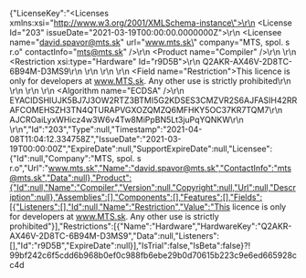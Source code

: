 {"LicenseKey":"<Licenses xmlns:xsi=\"http://www.w3.org/2001/XMLSchema-instance\">\r\n  <License Id=\"203\" issueDate=\"2021-03-19T00:00:00.0000000Z\">\r\n    <Licensee name=\"david.spavor@mts.sk\" url=\"www.mts.sk\" company=\"MTS, spol. s r.o\" contactInfo=\"mts@mts.sk\" />\r\n    <Product name=\"Compiler\" />\r\n    <Restrictions>\r\n      <Restriction xsi:type=\"Hardware\" Id=\"r9D5B\">\r\n        <HardwareKey>Q2AKR-AX46V-2D8TC-6B94M-D3MS9</HardwareKey>\r\n      </Restriction>\r\n    </Restrictions>\r\n    <Fields>\r\n      <Field name=\"Restriction\">This licence is only for developers at www.MTS.sk. Any other use is strictly prohibited</Field>\r\n    </Fields>\r\n  </License>\r\n  <Signature>\r\n    <Algorithm name=\"ECDSA\" />\r\n    <PublicKey>EYACIDSHIUJK5BJ7J3OW2RTZ3BTMI5G2KDSES3CMZVR2S6AJFASIH42RRAFCOMEHSZH3TN4QTURAPVGXOZQMZQ6MFHKY5OC37KR7TQM7</PublicKey>\r\n    <SignatureValue>AJCROaiLyxWHicz4w3W6v4Tw8MiPpBN5Lt3juPqYQNKW</SignatureValue>\r\n  </Signature>\r\n</Licenses>","Id":"203","Type":null,"Timestamp":"2021-04-08T11:04:12.334758Z","IssueDate":"2021-03-19T00:00:00Z","ExpireDate":null,"SupportExpireDate":null,"Licensee":{"Id":null,"Company":"MTS, spol. s r.o","Url":"www.mts.sk","Name":"david.spavor@mts.sk","ContactInfo":"mts@mts.sk","Data":null},"Product":{"Id":null,"Name":"Compiler","Version":null,"Copyright":null,"Url":null,"Description":null},"Assemblies":[],"Components":[],"Features":[],"Fields":[{"Listeners":[],"Id":null,"Name":"Restriction","Value":"This licence is only for developers at www.MTS.sk. Any other use is strictly prohibited"}],"Restrictions":[{"Name":"Hardware","HardwareKey":"Q2AKR-AX46V-2D8TC-6B94M-D3MS9","Data":null,"Listeners":[],"Id":"r9D5B","ExpireDate":null}],"IsTrial":false,"IsBeta":false}⁈99bf242c6f5cdd6b968b0ef0c988fb6ebe29b0d70615b223c9e6ed665928cc4d